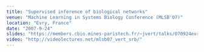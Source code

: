 ```yaml
---
title: "Supervised inference of biological networks"
venue: "Machine Learning in Systems Biology Conference (MLSB'07)"
location: "Evry, France"
date: "2007-9-24"
slides: "https://members.cbio.mines-paristech.fr/~jvert/talks/070924evry/evry.pdf"
video: "http://videolectures.net/mlsb07_vert_srb/"
---
```

